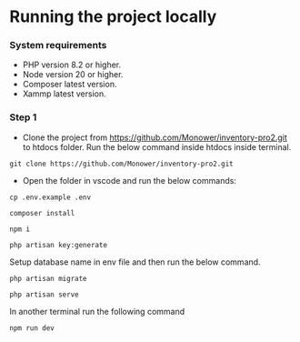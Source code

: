 # Running the project locally

### System requirements
- PHP version 8.2 or higher.
- Node version 20 or higher.
- Composer latest version.
- Xammp latest version.

### Step 1
- Clone the project from https://github.com/Monower/inventory-pro2.git to htdocs folder.
Run the below command inside htdocs inside terminal.
```
git clone https://github.com/Monower/inventory-pro2.git
```
- Open the folder in vscode and run the below commands:
```
cp .env.example .env
```

```
composer install
```

```
npm i
```

```
php artisan key:generate
```

Setup database name in env file and then run the below command.

```
php artisan migrate
```

```
php artisan serve
```

In another terminal run the following command
```
npm run dev
```

